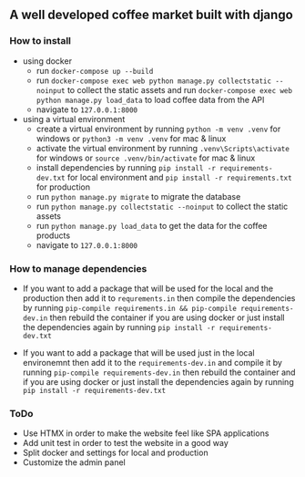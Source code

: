 ## A well developed coffee market built with django

### How to install

- using docker
  - run `docker-compose up --build`
  - run `docker-compose exec web python manage.py collectstatic --noinput` to collect the static assets and run `docker-compose exec web python manage.py load_data` to load coffee data from the API
  - navigate to `127.0.0.1:8000`
- using a virtual environment
  - create a virtual environment by running `python -m venv .venv` for windows or `python3 -m venv .venv` for mac & linux
  - activate the virtual environment by running `.venv\Scripts\activate` for windows or `source .venv/bin/activate` for mac & linux
  - install dependencies by running `pip install -r requirements-dev.txt` for local environment and `pip install -r requirements.txt` for production
  - run `python manage.py migrate` to migrate the database
  - run `python manage.py collectstatic --noinput` to collect the static assets
  - run `python manage.py load_data` to get the data for the coffee products
  - navigate to `127.0.0.1:8000`

### How to manage dependencies
- If you want to add a package that will be used for the local and the production then add it to `requrements.in` then compile the dependencies by running `pip-compile requirements.in && pip-compile requirements-dev.in` then rebuild the container if you are using docker or just install the dependencies again by running `pip install -r requirements-dev.txt` 

- If you want to add a package that will be used just in the local environemnt then add it to the `requirements-dev.in` and compile it by running `pip-compile requirements-dev.in` then rebuild the container and if you are using docker or just install the dependencies again by running `pip install -r requirements-dev.txt`

### ToDo
- Use HTMX in order to make the website feel like SPA applications
- Add unit test in order to test the website in a good way
- Split docker and settings for local and production
- Customize the admin panel 
